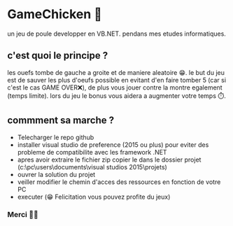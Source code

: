# GameChicken 🐔
  un jeu de poule developper en VB.NET. pendans mes etudes informatiques.
  
## c'est quoi le principe ?

  les ouefs tombe de gauche a groite et de maniere aleatoire 😁. 
  le but du jeu est de sauver les plus d'oeufs possible en evitant d'en faire tomber 5 (car si c'est le cas GAME OVER❌), de plus vous jouer contre la montre egalement (temps limite).
  lors du jeu le bonus vous aidera a augmenter votre temps ⏱️. 

  
## commment sa marche ? 

- Telecharger le repo github
- installer visual studio de preference (2015 ou plus) pour eviter des probleme de compatibilite avec les framework .NET
- apres avoir extraire le fichier zip copier le dans le dossier projet (c:\pc\users\documents\visual studios 2015\projets)
- ouvrer la solution du projet
- veiller modifier le chemin d'acces des ressources en fonction de votre PC
- executer (😁 Felicitation vous pouvez profite du jeux)

### Merci 👨‍💻

